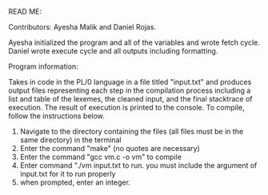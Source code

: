 READ ME:

Contributors: Ayesha Malik and Daniel Rojas. 

Ayesha initialized the program and all of the variables and wrote fetch cycle. 
Daniel wrote execute cycle and all outputs including formatting. 

Program information: 

Takes in code in the PL/0 language in a file titled "input.txt" and produces output files representing each step in the compilation process including a list and table of the lexemes, the cleaned input, and the final stacktrace of execution. The result of execution is printed to the console. To compile, follow the instructions below.

1) Navigate to the directory containing the files (all files must be in the same directory) in the terminal
2) Enter the command "make" (no quotes are necessary)
3) Enter the command "gcc vm.c -o vm" to compile 
4) Enter command "./vm input.txt to run. you must include the argument of input.txt for it to run properly
5) when prompted, enter an integer. 
